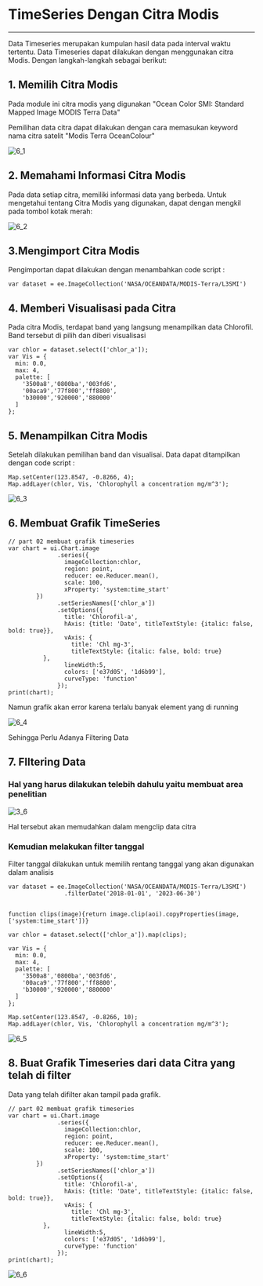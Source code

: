 # TimeSeries Dengan Citra Modis
---
Data Timeseries merupakan kumpulan hasil data pada interval waktu tertentu. Data Timeseries dapat dilakukan dengan menggunakan citra Modis. Dengan langkah-langkah sebagai berikut:


## 1. Memilih Citra Modis
Pada module ini citra modis yang digunakan "Ocean Color SMI: Standard Mapped Image MODIS Terra Data"

Pemilihan data citra dapat dilakukan dengan cara memasukan keyword nama citra satelit "Modis Terra OceanColour"

![6_1](https://github.com/manessa-md/BUDEE/assets/108891611/ed787fb5-7167-4f28-84a4-0a234188b82b)

## 2. Memahami Informasi Citra Modis
Pada data setiap citra, memiliki informasi data yang berbeda. Untuk mengetahui tentang Citra Modis yang digunakan, dapat dengan mengkil pada tombol kotak merah:

![6_2](https://github.com/manessa-md/BUDEE/assets/108891611/591e4ff1-8e92-49b0-af6b-bdd80d479d2d)


## 3.Mengimport Citra Modis
Pengimportan dapat dilakukan dengan menambahkan code script :

```
var dataset = ee.ImageCollection('NASA/OCEANDATA/MODIS-Terra/L3SMI')
```

## 4. Memberi Visualisasi pada Citra
Pada citra Modis, terdapat band yang langsung menampilkan data Chlorofil. Band tersebut di pilih dan diberi visualisasi

```
var chlor = dataset.select(['chlor_a']);
var Vis = {
  min: 0.0,
  max: 4,
  palette: [
    '3500a8','0800ba','003fd6',
    '00aca9','77f800','ff8800',
    'b30000','920000','880000'
  ]
};
```

## 5. Menampilkan Citra Modis
Setelah dilakukan pemilihan band dan visualisai. Data dapat ditampilkan dengan code script :

```
Map.setCenter(123.8547, -0.8266, 4);
Map.addLayer(chlor, Vis, 'Chlorophyll a concentration mg/m^3');
```

![6_3](https://github.com/manessa-md/BUDEE/assets/108891611/63c05753-d4e5-49ce-b5ff-f6a9c3beeec4)


## 6. Membuat Grafik TimeSeries
```
// part 02 membuat grafik timeseries 
var chart = ui.Chart.image
              .series({
                imageCollection:chlor,
                region: point,
                reducer: ee.Reducer.mean(),
                scale: 100,
                xProperty: 'system:time_start'
        })
              .setSeriesNames(['chlor_a'])
              .setOptions({
                title: 'Chlorofil-a',
                hAxis: {title: 'Date', titleTextStyle: {italic: false, bold: true}},
                vAxis: {
                  title: 'Chl mg-3',
                  titleTextStyle: {italic: false, bold: true}
          },
                lineWidth:5,
                colors: ['e37d05', '1d6b99'],
                curveType: 'function'
              });
print(chart);
```

Namun grafik akan error karena terlalu banyak element yang di running

![6_4](https://github.com/manessa-md/BUDEE/assets/108891611/c33455fb-7e55-45a6-b18d-0cd5854cf7f0)

Sehingga Perlu Adanya Filtering Data

## 7. FIltering Data
### Hal yang harus dilakukan telebih dahulu yaitu membuat area penelitian

![3_6](https://github.com/manessa-md/BUDEE/assets/108891611/f621c364-bd02-4b1e-879e-6ab8b730e2e9)


Hal tersebut akan memudahkan dalam mengclip data citra

### Kemudian melakukan filter tanggal
Filter tanggal dilakukan untuk memilih rentang tanggal yang akan digunakan dalam analisis

```
var dataset = ee.ImageCollection('NASA/OCEANDATA/MODIS-Terra/L3SMI')
                .filterDate('2018-01-01', '2023-06-30')
                
                
function clips(image){return image.clip(aoi).copyProperties(image, ['system:time_start'])}

var chlor = dataset.select(['chlor_a']).map(clips);

var Vis = {
  min: 0.0,
  max: 4,
  palette: [
    '3500a8','0800ba','003fd6',
    '00aca9','77f800','ff8800',
    'b30000','920000','880000'
  ]
};

Map.setCenter(123.8547, -0.8266, 10);
Map.addLayer(chlor, Vis, 'Chlorophyll a concentration mg/m^3');
```

![6_5](https://github.com/manessa-md/BUDEE/assets/108891611/623f07f7-80bf-4bc6-9d72-f35acc50433a)

## 8. Buat Grafik Timeseries dari data Citra yang telah di filter
Data yang telah difilter akan tampil pada grafik.

```
// part 02 membuat grafik timeseries 
var chart = ui.Chart.image
              .series({
                imageCollection:chlor,
                region: point,
                reducer: ee.Reducer.mean(),
                scale: 100,
                xProperty: 'system:time_start'
        })
              .setSeriesNames(['chlor_a'])
              .setOptions({
                title: 'Chlorofil-a',
                hAxis: {title: 'Date', titleTextStyle: {italic: false, bold: true}},
                vAxis: {
                  title: 'Chl mg-3',
                  titleTextStyle: {italic: false, bold: true}
          },
                lineWidth:5,
                colors: ['e37d05', '1d6b99'],
                curveType: 'function'
              });
print(chart);                
```

![6_6](https://github.com/manessa-md/BUDEE/assets/108891611/bc63e3cc-aa9f-4804-9017-268deaea102e)







